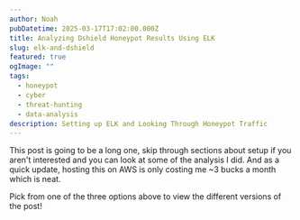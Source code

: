 ```yaml
---
author: Noah
pubDatetime: 2025-03-17T17:02:00.000Z
title: Analyzing Dshield Honeypot Results Using ELK
slug: elk-and-dshield
featured: true
ogImage: ""
tags:
  - honeypot
  - cyber
  - threat-hunting
  - data-analysis
description: Setting up ELK and Looking Through Honeypot Traffic
---
```


This post is going to be a long one, skip through sections about setup if you aren't interested and you can look at some of the analysis I did.  And as a quick update, hosting this on AWS is only costing me ~3 bucks a month which is neat.

Pick from one of the three options above to view the different versions of the post!

<div id="technical" style="display: none"> 

# TECHNICAL

## Introduction

In my last blog post, [here](https://www.noah-rambles.com/posts/dshield-honeypot/), I went over how I set up the SANS ISC Dshield Honeypot.  The results were interesting, but I really wanted to feed the data into a log analysis platform which would allow me to do some more in depth analysis and aggregation.

This post will cover a few things:

  - Choosing a Log Aggregation Tool
  - Setting up the Chosen Tool
  - Integrating the Logs
  - Building Dashboards
  - Analyzing the Logs

If a particular topic doesn't interest you, feel free to skip over it! There were no guides I could find online for setting up Dshield logs to flow into a log aggregation tool, so I'll be going into some detail on the process in this post.

## Log Aggregation

Most people that have worked on computers know just how import logging is.  If it's not in your logs, it didn't happen!  You can't troubleshoot anything properly without some good logs to dig into.  Now what happens when you have ~13 million log entries that you need to parse through to find some info?

That's the situation I found myself in after just a few days of having my honeypot up.  On top of that, there are three different tools outputting logs to different locations that are all formatted differently.  The solution then is to utilize a log aggregation tool.  There's a few different options out there, I'll cover the below ones:

  - ELK Stack
  - Graylog
  - Splunk

Before going too far into this I should clarify what exactly I was looking for:

  - Free
  - Relatively Lightweight
  - Data Visualization
  - Data Aggregation/Parsing
  - Easy to Use

Anybody that's familiar with log analysis is probably yelling right now about Graylog, and that's what my first choice was.  For reasons I'll get into below, I ended up having to go with ELK.  With these requirements in mind, Splunk can immediately be dismissed as the free version of the software doesn't fit what I need.  I'll go into the details of the other two options below:

### ELK
<img src="https://www.cisco.com/c/dam/assets/swa/img/anchor-info/elastic-logo-628x353.png" alt="ELK Logo" width="300" style="background-color:white"/>

ELK, or the ELK stack, is actually a combination of multiple tools that are used for data ingestion, manipulation, and display.  ELK stands for Elasticsearch, Logstash, and Kibana (usually you can add in Filebeat as well).  

Each of these tools are responsible for different things:

  - Filebeat:  Sends logs to an Elasticsearch or Logstash instance.
  - Logstash:  Ingests and processes log data before feeding it into Elasticsearch.
  - Elasticsearch:  A powerful "search engine" that can parse through massive amounts of log data.
  - Kibana:  A data visualization tool that acts as the front-end for Elasticsearch.

ELK is free and is back to being open source after a very disappointing move to closed source. I won't go into too much detail, but ELK was started as an open source project which allowed for transparency and a more community driven development process.  Some time ago Elastic decided to close source the project, this ended up fracturing the community which spread out to various other projects (e.g. graylog or opensearch).  As of ~6 months ago, Elastic has re-opened ELK to be open source.

They appear to be trying to ride the AI hype train as they rebrand into the "Search AI Company".  Open sourcing once more is likely a marketing ploy to try to draw back some of their lost customer base.

Shady business practices aside, I have used ELK in the past and am familiar with it, it also satisfies all of my requirements listed above.  I consider ELK to unfortunately be another victim of the gradual [Enshittification](https://en.wikipedia.org/wiki/Enshittification) of the Internet.

### Graylog

<img src="https://upload.wikimedia.org/wikipedia/commons/thumb/b/b2/Graylog_logo.svg/2560px-Graylog_logo.svg.png" alt="ELK Logo" width="300" style="background-color:white"/>

Graylog is another free and open source log aggregation platform.  It is purpose built specifically for logs, and struggles to handle other types of data (though that's not necessarily a bad thing!).  Graylog essentially replaces the Kibana and Logstash portions of the ELK stack, and requires a storage/indexing solution (either Elasticsearch or OpenSearch) to function.

It does simplify the stack slightly by reducing the overall scope of the tool and cutting out some of the requirements entirely.

Given Elastic's crummy business practices, and to do my part in support of the open Internet, I figured I'd go with Graylog!  A new tool to learn and add to my resume as well.

Unfortunately, after 6 or so hours of troubleshooting, I discovered that Graylog requires a CPU feature that really old CPU models do not have.  You can read a bit about it in [this](https://github.com/turnkeylinux/tracker/issues/1724) github issue.  Now, this is not specifically a Graylog issue, it's an issue with the backend database (MongoDB).  MongoDB ALSO seems to be going down an enshittification route by appealing towards big customers by cutting support for older hardware instead of supporting as much as possible.

My entire homelab is built off of a cheap old server I bought off of ebay, as that's what my budget allowed.  There are some instructions in the issue above for manually compiling a custom version of MongoDB, but frankly that's far more work than I'm willing to put in considering the developers made an active decision to drop support.

With that in mind, I grudgingly decided to utilize ELK.

## Design

Below you can find the general layout for my eventual setup:

![ELK Setup](../../assets/images/3-04-2025/ELK_Diagram.PNG)

So we have three sources of log data:

  - Cowrie:  SSH/Telnet Honeypot Logs
  - Firewall:  Port/IP Connection Logs
  - Web:  Web Server Honeypot Logs

I'll get into some more detail in a moment, but these three logs needed to be configured as sources in the filebeat process.  Filebeat will then parse the log data and deliver it to the Elasticsearch instance running on a VM I have hosted on my Proxmox server.  Kibana can then be configured to query the Elasticsearch data and give us some nice looking displays.

So, lets get into the log data...

### Cowrie Logs

Cowrie has a bit of a weird folder format, logs can be found at ***/srv/cowrie/var/log/cowrie***.

Within that folder there are two different formats to the logs, standard text output (found in the .log files), and json output (found in the .json files).  By default it appears to keep 8 days worth of logs before rotating them out, and rotates the current log file out daily, appending a date timestamp to the file.

![Cowrie Logs](../../assets/images/3-04-2025/cowrie_logs.png)

Below you can see an example of a log line in the json cowrie logs.  The cowrie json logs vary wildly as each part of the session is logged on a new line (e.g. initial login, key exchange, commands, etc.).

***{"eventid":"cowrie.login.failed","username":"Nobody","password":"password321","message":"login attempt [Nobody/password321] failed","sensor":"","timestamp":"2025-03-05T12:23:21.555923Z","src_ip":"222.160.227.134","session":"75fe94d16d61"}***

And here's the text line for the same log output:

***2025-03-05T12:23:21.555923Z [HoneyPotSSHTransport,50,222.160.227.134] login attempt [b'Nobody'/b'password321'] failed***

The awesome thing about Filebeat is that it will automatically parse json output and split each individual item into it's own fields.  As we'll see in the next section, it is possible to parse text data, but it's painful and time consuming.  For that reason I chose to import the json cowrie log files.

### Firewall Logs

By far the trickiest part of this was getting the firewall logs to cooperate with filebeat.  The firewall logs are output in standard text format without a json output.  On top of that, the log lines differ wildly depending on the data.  The firewall logs can be found at ***/var/log*** and are named "dshield.log".  These logs appear to rotate out based on size, keeping 4 of them gzipped in the same folder before deleting them.  

Let's look at a few example log lines to see where the difficulties lie, note that I sanitized some of these lines:

***Standard TCP:***  
**1741196245 DSHIELD kernel:[52695.308941]  DSHIELDINPUT IN=eth0 OUT= MAC= SRC=148.113.206.49 DST= LEN=52 TOS=0x00 PREC=0x00 TTL=53 ID=9516 PROTO=TCP SPT=38339 DPT=8046 WINDOW=65535 RES=0x00 SYN URGP=0**

***Standard UDP:***  
**1741196176 DSHIELD kernel:[52626.786854]  DSHIELDINPUT IN=eth0 OUT= MAC= SRC=20.150.204.230 DST= LEN=88 TOS=0x00 PREC=0x00 TTL=242 ID=54321 PROTO=UDP SPT=43745 DPT=161 LEN=68**

***TCP With DF Flag Set:***  
**1741194791 DSHIELD kernel:[51241.632421]  DSHIELDINPUT IN=eth0 OUT= MAC= SRC=89.97.218.142 DST= LEN=60 TOS=0x00 PREC=0x00 TTL=52 ID=51046 DF PROTO=TCP SPT=48004 DPT=2222 WINDOW=29200 RES=0x00 SYN URGP=0**

Without getting too detailed, filebeat does not make it easy to parse text output when the length of the log lines changes.  You have to account for each individual variation or your results will be filled with errors.

### Web Logs

Luckily the web logs are similar to the cowrie logs in that they are output in json format.  The web logs can be found at ***/srv/db*** and are named "webhoneypot-YYYY-MM-DD.json".  It appears to rotate out log files daily, and keeps a total of 9 files saved before deletion.

Below you can see one of these log lines (again sanitized):

***{"time": "2025-03-05T01:25:57.676183", "headers": {"host": "XXXXXXXX:8000", "user-agent": "Mozilla/5.0 zgrab/0.x", "accept": "*/*", "accept-encoding": "gzip"}, "sip": "146.190.119.189", "dip": "XXXXXXX", "method": "GET", "url": "/aaa9", "data": null, "useragent": ["Mozilla/5.0 zgrab/0.x"], "version": "HTTP/1.1", "response_id": {"comment": null, "headers": {"Server": "Apache/3.2.3", "Access-Control-Allow-Origin": "*", "Content-Type": "text/html"}, "status_code": 200}, "signature_id": {"max_score": 72, "rules": [{"attribute": "method", "condition": "equals", "value": "GET", "score": 2, "required": false}, {"attribute": "headers", "condition": "absent", "value": "user-agents", "score": 70, "required": false}]}}***

One of the only issues I had here was that there wasn't an individual field for the port number.  You can see under "headers" there is a "host" field, this field contains both the destination IP and the port.  I had a surprisingly difficult time getting it to separate these, but I'll go over how I fixed that in a section below.

## Installation and Configuration

I'm not going to go into too much detail on installing the different components, there's plenty of guides out there that cover it already.  I will however go over some of the configuration I did to get it all working, primarily with the filebeat config.

### Filebeat Configuration

Filebeat's documentation is less than ideal with some information split between two different doc pages.  [This](https://www.elastic.co/guide/en/beats/filebeat/current/defining-processors.html) is the main one you'll need to be familiar with.

Essentially, filebeat has a number of "processors" that can pre-process your data in various ways before sending it over to Elasticsearch.  In the case of text data, this step is extremely important to make sure you don't just get a giant glob of data when browsing Kibana.

For each data source I set up a filebeat input, let's start with cowrie:
```
- type: filestream
  id: cowrie-logs
  enabled: true
  paths:
    - /srv/cowrie/var/log/cowrie/cowrie.json
  processors:
    - decode_json_fields:
        fields: ["message"]
        process_array: false
        max_depth: 2
        target: "cowrie"
        overwrite_keys: false
        add_error_key: true

    - drop_fields:
        fields: ["cowrie.sensor", "cowrie.langCS"]
```

I won't go too into detail, cowrie was definitely the easiest one to get setup.  More or less you just point the config to the log file, tell it to decode the json data, and then drop whatever fields you don't want.

Next up is the web log config (sanitized):

```
- type: filestream
  id: web-logs
  enabled: true
  paths:
    - /srv/db/webhoneypot-*.json
  processors:
    - decode_json_fields:
        fields: ["message"]
        process_array: true
        max_depth: 5
        target: "web"
        overwrite_keys: false
        add_error_key: true

    - if:
        contains:
          web.headers.host: ":"
      then:
        if:
          regexp:
            web.headers.host: '^.*:.*:.*$'
        then:
          - dissect:
              field: "web.headers.host"
              target_prefix: "web"
              tokenizer: '%{dest_ip}:%{}:%{dest_port}'
        else:
          - dissect:
              field: "web.headers.host"
              target_prefix: "web"
              tokenizer: '%{dest_ip}:%{dest_port}'
      else:
        - add_fields:
            target: "web"
            fields:
              "dest_ip": "XXX.XXX.XXX.XXX"
              "dest_port": "80"
```

This one's a bit more complicated.  Again we pointed it at the web logs, I used a wildcard character to make sure it picked up data from all log files regardless of the date.  The web logs were a bit more complicated so I had it parse json to a much greater depth of 5.

Now the complicated part, trying to separate the IP and port values in the web.headers.host section of the json.  As I said earlier, this field comes in a format like this:  ***XXX.XXX.XXX.XXX:PORT***.  I wanted to be able to filter by destination ports and such in Kibana, so I needed a processor that would separate the values in that field and create new values.

To further complicate matters, there were two weird edge cases in some of my data:

  - Double ports (e.g. ***XXX.XXX.XXX.XXX:PORT:PORT***)
  - No port (e.g. ***XXX.XXX.XXX.XXX***)

This meant that I would have to capture all three scenarios in the config to make sure there weren't any errors.  You can do this with if, then, else statements within the config as you can see above.

I first had an if statement that checked for a colon in the value.  If there was a colon there was a port attached.  If not, I set the dest_ip and dest_port values to a default of 80 (since 80 is the default web port).

I then used regex to have an additional if statement that checked for double colons.  Double colons indicate double ports, so the tokenizer will grab the second port and set the dest_port value to that.

Ok, lastly and most complicated is the firewall logs:

```
- type: filestream
  id: my-filestream-id
  enabled: true
  paths:
    - /var/log/dshield.log

  processors:
    - if:
        contains:
          message: "DF"
      then:
        if:
          contains:
            message: "UDP"
        then:
          - dissect:
              fields: ["message"]
              target_prefix: "alert"
              tokenizer: '%{} DSHIELD kernel:%{}  DSHIELDINPUT IN=eth0 OUT= MAC=%{} SRC=%{source_ip} DST=%{} LEN=%{packet_length} TOS=%{tos} PREC=%{prec} TTL=%{ttl} ID=%{packet_id} %{fragment} PROTO=%{protocol} SPT=%{source_port} DPT=%{dest_port} LEN=%{payload_size}'
        else:
          - dissect:
              fields: ["message"]
              target_prefix: "alert"
              tokenizer: '%{} DSHIELD kernel:%{}  DSHIELDINPUT IN=eth0 OUT= MAC=%{} SRC=%{source_ip} DST=%{} LEN=%{packet_length} TOS=%{tos} PREC=%{prec} TTL=%{ttl} ID=%{packet_id} %{fragment} PROTO=%{protocol} SPT=%{source_port} DPT=%{dest_port} WINDOW=%{window_size} RES=%{res} %{packet_type} URGP=%{ugrp}'

      else:
        if:
          contains:
            message: "UDP"
        then:
          - dissect:
              fields: ["message"]
              target_prefix: "alert"
              tokenizer: '%{} DSHIELD kernel:%{}  DSHIELDINPUT IN=eth0 OUT= MAC=%{} SRC=%{source_ip} DST=%{} LEN=%{packet_length} TOS=%{tos} PREC=%{prec} TTL=%{ttl} ID=%{packet_id} PROTO=%{protocol} SPT=%{source_port} DPT=%{dest_port} LEN=%{payload_size}'
        else:
          - dissect:
              fields: ["message"]
              target_prefix: "alert"
              tokenizer: '%{} DSHIELD kernel:%{}  DSHIELDINPUT IN=eth0 OUT= MAC=%{} SRC=%{source_ip} DST=%{} LEN=%{packet_length} TOS=%{tos} PREC=%{prec} TTL=%{ttl} ID=%{packet_id} PROTO=%{protocol} SPT=%{source_port} DPT=%{dest_port} WINDOW=%{window_size} RES=%{res} %{packet_type} URGP=%{ugrp}'
```

I won't get too into it, you should be able to understand what's going on above.  The tokenizer processor will allow you to create values from the text lines using variables defined by %{VARIABLE_NAME}.  You can skip certain portions by leaving the brackets empty (e.g. %{}).

The annoying thing is that your log lines have to be exactly the same every time with variable placement, or the line will fail to parse.  This means we have to account for each variation which means a ton of troubleshooting and if/else statements.  Eventually I got it all working and was pretty happy with the results.

Phew, ok that was a lot of info.  Let's get into the fun visual stuff!

## Kibana

The flexibility of Kibana is amazing, though it does take some getting used to.  I would recommend learning Elastic's version of SQL called ES|QL, it'll allow you to understand a bit more about how to manipulate data within Kibana.

Anyways, there are two main functions I'll be using within Kibana for now:  Dashboards and Discovery.

Discovery is essentially a way to manually sift through log data to look for interesting stuff.  It also really helps you to figure out what data would be useful to visualize.  At first glance it's completely overwhelming but I'll do my best to explain, take a look at the below screenshot:

![Kibana Discover](../../assets/images/3-04-2025/kibana_discover.png)

So lets go over some of the stuff in the screenshot:

1. Data View:  You can adjust which data stream you want to view data from here.
2. Search: Use this constantly, it lets you parse through the hundreds of field names to find what your looking for.
3. Available Fields:  You can select these individually to display specific information that your looking for in the main window.
4. Graph: This shows you the rate at which your ingesting "documents", documents are Elasticsearch's way of referring to log lines.
5. Time Filter: You can use this to quickly filter based on time period.
6. Main Window: Here you can see all of your data, clicking opens up context menus that allow you to further filter your results.

Now that we've got that out of the way let's look at one of the configurations I have set up so we can see some actually useful info:

![Cowrie Discover](../../assets/images/3-04-2025/cowrie_discover.png)

With a few simple filters on our data we have some actual actionable info!  Just from these few logs we can see some great info:

- The IP 130.185.101.86 attempted to login via SSH using the username Nobody and the password qwerty1234 (how original!) on port 2222.  
- 185.42.12.242 attempted a login with root/root123321 which also failed.

Well that's useful, but what about some nice visualizations?  Your in for a treat!

### Firewall Dashboard

I setup some nice dashboards for all three data sets, the first was firewall logs which you can see here:

![Firewall Dashboard](../../assets/images/3-04-2025/firewall_dashboard.PNG)

So, the most basic log imaginable has provided some incredible info!  In under ~30 days, I've had over 600,000 attempts to access my honeypot from 64,000 unique IP addresses.  That's almost unbelievable but it's true!  The most common ports are as expected (aside from one that was surprising but cool!).

- 22: Default SSH port
- 2222: Common alternate SSH port.
- 23: Telnet port.
- 80: Default HTTP port.
- 8080: Common alternate HTTP port.
- 443: Default HTTPS port.
- 25565: Here's one weird one! This is the default port for Minecraft servers!
- 3389: Default RDP port.
- 5555: Another weird one, best I can tell this is the default port for something called Android Debug Bridge.
- 8443: Common alternate HTTPS port.

Really interesting info already!  The graph at the bottom also shows that we've had some weird results on some of these days, looks like there was a massive spike in UDP traffic on the 5th.

So from some very basic logging info we already have something actionable to look into, what in the world is up with all of that UDP traffic?  I'll get to that a little later, first let's take at the other dashboards.

### Cowrie Dashboard

Next up is the Cowrie dashboard! If you don't remember, cowrie hosts a fake Telnet/SSH honeypot that collects attempted login info and, if the capability is there, collects actual commands that logged in users run.  The dashboard is below, this one was quite a lot of work to get setup!

![Cowrie Dashboard](../../assets/images/3-04-2025/cowrie_dashboard.PNG)

Unbelievably, there have been almost 250,000 different login attempts since I first got this setup a month ago.  43,000 different unique passwords have been used, 6,200 unique usernames, and 11,000 unique IP addresses.

The top 10's are pretty much as expected although it doesn't seem like telnet is working here for some reason...will need to look into that.  I was somewhat surprised that the most accessed port was 2222 instead of 22.  Usernames and passwords are probably ripped straight from top 10 lists out there as well.

I have a few tables to the side that show the most recent connections along with commands/usernames/passwords that were used, there's some interesting stuff in there too!

### Web Dashboard

Lastly we have the web dashboard.  The data was a bit different for this one so I tried out some alternative visualization methods.

![Web Dashboard](../../assets/images/3-04-2025/web_dashboard.PNG)

You'll notice that both the Ports scanned and the records over time graphs are log scaled, this is to make sure that the smaller values weren't ignored (since the overwhelming number of web connections were attempted on port 80, all other values would have been tiny without log scaling).  

The enormous mountain on the 22nd on the bottom right graph is due to that being when I started feeding web data into ELK.  That's just a backlog of data and not a sudden burst of data.

Lastly, Kibana annoyingly covers up the bottom left value but the number is 12,396,650.  Over 12 MILLION individual web requests! That's insane.  Nearly 70% of those are from a single IP address as well.  

I also wanted to highlight some of the interesting values that the web requests can pickup such as cookie values.  Lastly, the "Top URLs" shows the top requested URLs in the web request.  Why would somebody request my site but then request some other weird random sites?  Your guess is as good as mine but I'll dive into that on a future blog post.

And with that I'm going to call it!  I would have loved to dive into some actual cases in this post but it's already far too long and far overdue.  Stay tuned though! More to come.

</div>

<div id="fun" style="display: none"> 

# Pretty Colors

Management bunch of cavemen? Unable read big word? Show pretty colors, get promotion.  ELK not animal, ELK sophisticated data ingestion software allowing for visualization of complicated datasets.

See below:

![Web Dashboard](../../assets/images/3-04-2025/web_dashboard.PNG)

![Cowrie Dashboard](../../assets/images/3-04-2025/cowrie_dashboard.PNG)

![Firewall Dashboard](../../assets/images/3-04-2025/firewall_dashboard.PNG)

The end!

</div>

<div id="simple" style="display: none"> 

# Overwhelming Amounts of Logs

Log data is extremely important in IT.  Just about everything that happens on a computer will show up in a log somewhere.  A common saying in cybersecurity is "if there's no log, it didn't happen.".  

But log data can be overwhelming! When you have millions of lines of log data, how are you supposed to get anything useful out of it?

This is where log aggregation and ingestion software comes in.  It's entire job is to collect all of your logs, and help you interpret them in meaningful ways!

Elastic is one such platform that also adds on some cool visualization tools.

# Elastic Visualization

![Firewall Dashboard](../../assets/images/3-04-2025/firewall_dashboard.PNG)

This is a Dashboard, something you can easily create in Elastic after you start ingesting data.  This particular data is related to the Firewall portion of my Honeypot and simply tracks the below information:

- Where the attacker is connecting from.
- When the attacker is connecting.
- What the attacker is connecting to.

The first pie chart shows the top 10 IP addresses that various attackers have connected from, the second shows what they are attempting to connect to.

The table shows the most recent connections, and the chart at the bottom shows the connections over time!

Even somebody unfamiliar with the world of IT can probably go through and pick out some interesting data here:

- There are 32,000 connecting IPs and the overwhelming majority of connections were made by just 10 of them.
- The two most common ports attacked are 2222 and 22.
- There has been a large uptick in connections over the past week.

Awesome! Now you can start asking questions:

- Why are those 10 IPs producing that much traffic?
- What runs on ports 22 and 2222 that would be of interest to hackers?
- Why has there been an uptick in the past week?

And suddenly you've got a whole career in data analysis!

</div>
